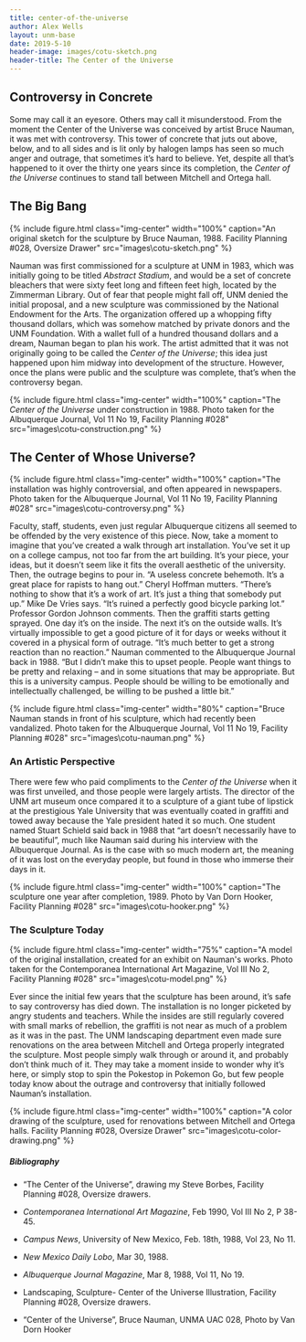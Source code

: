 ```yaml
---
title: center-of-the-universe
author: Alex Wells
layout: unm-base
date: 2019-5-10
header-image: images/cotu-sketch.png
header-title: The Center of the Universe
---
```


## Controversy in Concrete
Some may call it an eyesore. Others may call it misunderstood. From the moment the Center of the Universe was conceived by artist Bruce Nauman, it was met with controversy. This tower of concrete that juts out above, below, and to all sides and is lit only by halogen lamps has seen so much anger and outrage, that sometimes it’s hard to believe. Yet, despite all that’s happened to it over the thirty one years since its completion, the *Center of the Universe* continues to stand tall between Mitchell and Ortega hall.

## The Big Bang

{% include figure.html class="img-center" width="100%" caption="An original sketch for the sculpture by Bruce Nauman, 1988. Facility Planning #028, Oversize Drawer" src="images\cotu-sketch.png" %}

Nauman was first commissioned for a sculpture at UNM in 1983, which was initially going to be titled *Abstract Stadium*, and would be a set of concrete bleachers that were sixty feet long and fifteen feet high, located by the Zimmerman Library. Out of fear that people might fall off, UNM denied the initial proposal, and a new sculpture was commissioned by the National Endowment for the Arts. The organization offered up a whopping fifty thousand dollars, which was somehow matched by private donors and the UNM Foundation. With a wallet full of a hundred thousand dollars and a dream, Nauman began to plan his work. The artist admitted that it was not originally going to be called the *Center of the Universe*; this idea just happened upon him midway into development of the structure. However, once the plans were public and the sculpture was complete, that’s when the controversy began.

{% include figure.html class="img-center" width="100%" caption="The *Center of the Universe* under construction in 1988. Photo taken for the Albuquerque Journal, Vol 11 No 19, Facility Planning #028" src="images\cotu-construction.png" %}

## The Center of Whose Universe?

{% include figure.html class="img-center" width="100%" caption="The installation was highly controversial, and often appeared in newspapers. Photo taken for the Albuquerque Journal, Vol 11 No 19, Facility Planning #028" src="images\cotu-controversy.png" %}

Faculty, staff, students, even just regular Albuquerque citizens all seemed to be offended by the very existence of this piece. Now, take a moment to imagine that you’ve created a walk through art installation. You’ve set it up on a college campus, not too far from the art building. It’s your piece, your ideas, but it doesn’t seem like it fits the overall aesthetic of the university. Then, the outrage begins to pour in. “A useless concrete behemoth. It’s a great place for rapists to hang out.” Cheryl Hoffman mutters. “There’s nothing to show that it’s a work of art. It’s just a thing that somebody put up.” Mike De Vries says. “It’s ruined a perfectly good bicycle parking lot.” Professor Gordon Johnson comments. Then the graffiti starts getting sprayed. One day it’s on the inside. The next it’s on the outside walls. It’s virtually impossible to get a good picture of it for days or weeks without it covered in a physical form of outrage. 
“It’s much better to get a strong reaction than no reaction.” Nauman commented to the Albuquerque Journal back in 1988. “But I didn’t make this to upset people. People want things to be pretty and relaxing – and in some situations that may be appropriate. But this is a university campus. People should be willing to be emotionally and intellectually challenged, be willing to be pushed a little bit.”

{% include figure.html class="img-center" width="80%" caption="Bruce Nauman stands in front of his sculpture, which had recently been vandalized. Photo taken for the Albuquerque Journal, Vol 11 No 19, Facility Planning #028" src="images\cotu-nauman.png" %}

### An Artistic Perspective
There were few who paid compliments to the *Center of the Universe* when it was first unveiled, and those people were largely artists. The director of the UNM art museum once compared it to a sculpture of a giant tube of lipstick at the prestigious Yale University that was eventually coated in graffiti and towed away because the Yale president hated it so much. One student named Stuart Schield said back in 1988 that “art doesn’t necessarily have to be beautiful”, much like Nauman said during his interview with the Albuquerque Journal. As is the case with so much modern art, the meaning of it was lost on the everyday people, but found in those who immerse their days in it.

{% include figure.html class="img-center" width="100%" caption="The sculpture one year after completion, 1989. Photo by Van Dorn Hooker, Facility Planning #028" src="images\cotu-hooker.png" %}

### The Sculpture Today

{% include figure.html class="img-center" width="75%" caption="A model of the original installation, created for an exhibit on Nauman's works. Photo taken for the Contemporanea International Art Magazine, Vol III No 2, Facility Planning #028" src="images\cotu-model.png" %}

Ever since the initial few years that the sculpture has been around, it’s safe to say controversy has died down. The installation is no longer picketed by angry students and teachers. While the insides are still regularly covered with small marks of rebellion, the graffiti is not near as much of a problem as it was in the past. The UNM landscaping department even made sure renovations on the area between Mitchell and Ortega properly integrated the sculpture. Most people simply walk through or around it, and probably don’t think much of it. They may take a moment inside to wonder why it’s here, or simply stop to spin the Pokestop in Pokemon Go, but few people today know about the outrage and controversy that initially followed Nauman’s installation.

{% include figure.html class="img-center" width="100%" caption="A color drawing of the sculpture, used for renovations between Mitchell and Ortega halls. Facility Planning #028, Oversize Drawer" src="images\cotu-color-drawing.png" %}

##### Bibliography
- “The Center of the Universe”, drawing my Steve Borbes, Facility Planning #028, Oversize drawers.

- *Contemporanea International Art Magazine*, Feb 1990, Vol III No 2, P 38-45.

- *Campus News*, University of New Mexico, Feb. 18th, 1988, Vol 23, No 11.

- *New Mexico Daily Lobo*, Mar 30, 1988.

- *Albuquerque Journal Magazine*, Mar 8, 1988, Vol 11, No 19.

- Landscaping, Sculpture- Center of the Universe Illustration, Facility Planning #028, Oversize drawers.

- “Center of the Universe”, Bruce Nauman, UNMA UAC 028, Photo by Van Dorn Hooker

